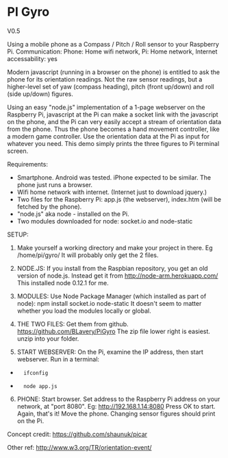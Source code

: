 # PI Gyro
V0.5

Using a mobile phone as a Compass / Pitch / Roll sensor to your Raspberry Pi.
Communication: Phone: Home wifi network,   Pi: Home network,    Internet accessability: yes

Modern javascript (running in a browser on the phone) is entitled to ask the
phone for its orientation readings. Not the raw sensor readings, but a higher-level
set of yaw (compass heading), pitch (front up/down) and roll (side up/down) figures.

Using an easy "node.js" implementation of a 1-page webserver on the Raspberry Pi,
javascript at the Pi can make a socket link with the javascript on the phone,
and the Pi can very easily accept a stream of orientation data from the phone.
Thus the phone becomes a hand movement controller, like a modern game controller.
Use the orientation data at the Pi as input for whatever you need.
This demo simply prints the three figures to Pi terminal screen.

Requirements:
 -  Smartphone. Android was tested. iPhone expected to be similar. The phone just runs a browser.
 -  Wifi home network with internet. (Internet just to download jquery.)
 -  Two files for the Raspberry Pi:   app.js (the webserver), index.htm (will be fetched by the phone).
 -  "node.js" aka node - installed on the Pi.
 -  Two modules downloaded for node:  socket.io  and  node-static

SETUP:

1. Make yourself a working directory and make your project in there.  Eg /home/pi/gyro/
It will probably only get the 2 files.

2. NODE.JS:  If you install from the Raspbian repository, you get an old version of node.js. Instead get it from
       http://node-arm.herokuapp.com/
This installed node 0.12.1 for me.

3. MODULES:  Use Node Package Manager (which installed as part of node):
       npm install socket.io node-static
It doesn't seem to matter whether you load the modules locally or global.

4. THE TWO FILES:  Get them from github.
        https://github.com/BLavery/PiGyro
The zip file lower right is easiest. unzip into your folder.

5. START WEBSERVER:  On the Pi, examine the IP address, then start webserver. Run in a terminal:
 -       ifconfig
 -       node app.js

6. PHONE: Start browser. Set address to the Raspberry Pi address on your network, at "port 8080". Eg:
       http://192.168.1.14:8080
Press OK to start.
Again, that's it!
Move the phone. Changing sensor figures should print on the Pi.



Concept credit:
        https://github.com/shaunuk/picar

Other ref:
        http://www.w3.org/TR/orientation-event/
